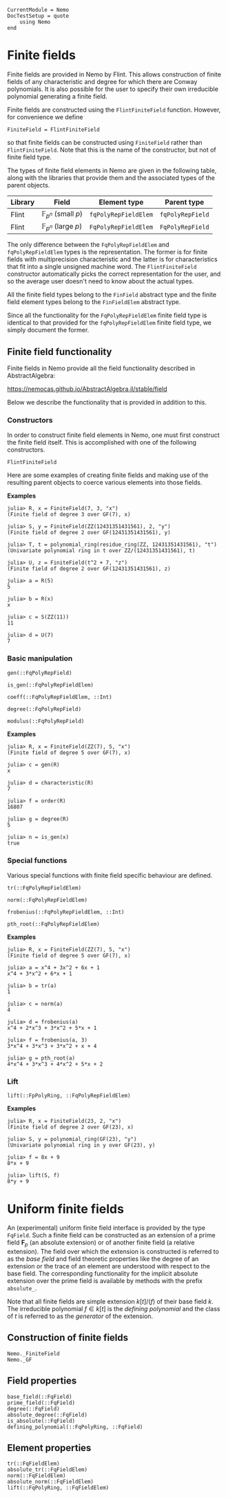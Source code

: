 ```@meta
CurrentModule = Nemo
DocTestSetup = quote
    using Nemo
end
```

# Finite fields

Finite fields are provided in Nemo by Flint. This allows construction of finite
fields of any characteristic and degree for which there are Conway polynomials.
It is also possible for the user to specify their own irreducible polynomial
generating a finite field.

Finite fields are constructed using the `FlintFiniteField` function. However,
for convenience we define

```
FiniteField = FlintFiniteField
```

so that finite fields can be constructed using `FiniteField` rather than
`FlintFiniteField`. Note that this is the name of the constructor, but not of
finite field type.

The types of finite field elements in Nemo are given in the following table,
along with the libraries that provide them and the associated types of the
parent objects.

 Library | Field                          | Element type  | Parent type
---------|--------------------------------|---------------|---------------------
Flint    | $\mathbb{F}_{p^n}$ (small $p$) | `fqPolyRepFieldElem`     | `fqPolyRepField`
Flint    | $\mathbb{F}_{p^n}$ (large $p$) | `FqPolyRepFieldElem`          | `FqPolyRepField`

The only difference between the `FqPolyRepFieldElem` and `fqPolyRepFieldElem` types is the representation.
The former is for finite fields with multiprecision characteristic and the
latter is for characteristics that fit into a single unsigned machine word. The
`FlintFiniteField` constructor automatically picks the correct representation
for the user, and so the average user doesn't need to know about the actual
types.

All the finite field types belong to the `FinField` abstract type and the
finite field element types belong to the `FinFieldElem` abstract type.

Since all the functionality for the `FqPolyRepFieldElem` finite field type is identical to that
provided for the `fqPolyRepFieldElem` finite field type, we simply document the former.

## Finite field functionality

Finite fields in Nemo provide all the field functionality described in AbstractAlgebra:

<https://nemocas.github.io/AbstractAlgebra.jl/stable/field>

Below we describe the functionality that is provided in addition to this.

### Constructors

In order to construct finite field elements in Nemo, one must first construct
the finite field itself. This is accomplished with one of the following
constructors.

```@docs
FlintFiniteField
```

Here are some examples of creating finite fields and making use of the
resulting parent objects to coerce various elements into those fields.

**Examples**

```jldoctest
julia> R, x = FiniteField(7, 3, "x")
(Finite field of degree 3 over GF(7), x)

julia> S, y = FiniteField(ZZ(12431351431561), 2, "y")
(Finite field of degree 2 over GF(12431351431561), y)

julia> T, t = polynomial_ring(residue_ring(ZZ, 12431351431561), "t")
(Univariate polynomial ring in t over ZZ/(12431351431561), t)

julia> U, z = FiniteField(t^2 + 7, "z")
(Finite field of degree 2 over GF(12431351431561), z)

julia> a = R(5)
5

julia> b = R(x)
x

julia> c = S(ZZ(11))
11

julia> d = U(7)
7
```

### Basic manipulation

```@docs
gen(::FqPolyRepField)
```

```@docs
is_gen(::FqPolyRepFieldElem)
```

```@docs
coeff(::FqPolyRepFieldElem, ::Int)
```

```@docs
degree(::FqPolyRepField)
```

```@docs
modulus(::FqPolyRepField)
```

**Examples**

```jldoctest
julia> R, x = FiniteField(ZZ(7), 5, "x")
(Finite field of degree 5 over GF(7), x)

julia> c = gen(R)
x

julia> d = characteristic(R)
7

julia> f = order(R)
16807

julia> g = degree(R)
5

julia> n = is_gen(x)
true
```

### Special functions

Various special functions with finite field specific behaviour are defined.

```@docs
tr(::FqPolyRepFieldElem)
```

```@docs
norm(::FqPolyRepFieldElem)
```

```@docs
frobenius(::FqPolyRepFieldElem, ::Int)
```

```@docs
pth_root(::FqPolyRepFieldElem)
```

**Examples**

```jldoctest
julia> R, x = FiniteField(ZZ(7), 5, "x")
(Finite field of degree 5 over GF(7), x)

julia> a = x^4 + 3x^2 + 6x + 1
x^4 + 3*x^2 + 6*x + 1

julia> b = tr(a)
1

julia> c = norm(a)
4

julia> d = frobenius(a)
x^4 + 2*x^3 + 3*x^2 + 5*x + 1

julia> f = frobenius(a, 3)
3*x^4 + 3*x^3 + 3*x^2 + x + 4

julia> g = pth_root(a)
4*x^4 + 3*x^3 + 4*x^2 + 5*x + 2
```

### Lift

```@docs
lift(::FpPolyRing, ::FqPolyRepFieldElem)
```

**Examples**

```jldoctest
julia> R, x = FiniteField(23, 2, "x")
(Finite field of degree 2 over GF(23), x)

julia> S, y = polynomial_ring(GF(23), "y")
(Univariate polynomial ring in y over GF(23), y)

julia> f = 8x + 9
8*x + 9

julia> lift(S, f)
8*y + 9
```

# Uniform finite fields

An (experimental) uniform finite field interface is provided by the type `FqField`.
Such a finite field can be constructed as an extension of a prime field
$\mathbf{F}_p$ (an absolute extension) or of another finite field (a relative
extension). The field over which the extension is constructed is referred to as the *base field*
and field theoretic properties like the degree of an extension or the trace of an element are understood with respect to the base field.
The corresponding functionality for the implicit absolute extension over the prime field is available
by methods with the prefix `absolute_`.

Note that all finite fields are simple extension $k[t]/(f)$ of their base field $k$.
The irreducible polynomial $f \in k[t]$ is the *defining polynomial* and the class of $t$ is referred
to as the *generator* of the extension.

## Construction of finite fields

```@docs
Nemo._FiniteField
Nemo._GF
```

## Field properties

```@docs
base_field(::FqField)
prime_field(::FqField)
degree(::FqField)
absolute_degree(::FqField)
is_absolute(::FqField)
defining_polynomial(::FqPolyRing, ::FqField)
```

## Element properties

```@docs
tr(::FqFieldElem)
absolute_tr(::FqFieldElem)
norm(::FqFieldElem)
absolute_norm(::FqFieldElem)
lift(::FqPolyRing, ::FqFieldElem)
```

